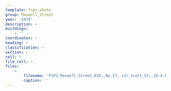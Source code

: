 ```yaml
---
template: fsps_photo
group: Maxwell_Street
year: '1978'
description: ~
buildings:
    - ''
coordinates: ~
heading: ~
classification: ~
section: ~
cell: ~
film_roll: ~
files:
    -
        filename: 'FSPS_Maxwell_Street_010,_No_17,_cnr_Scott_St,_20-4-H,_1978.png'
        caption: ''
---
```

